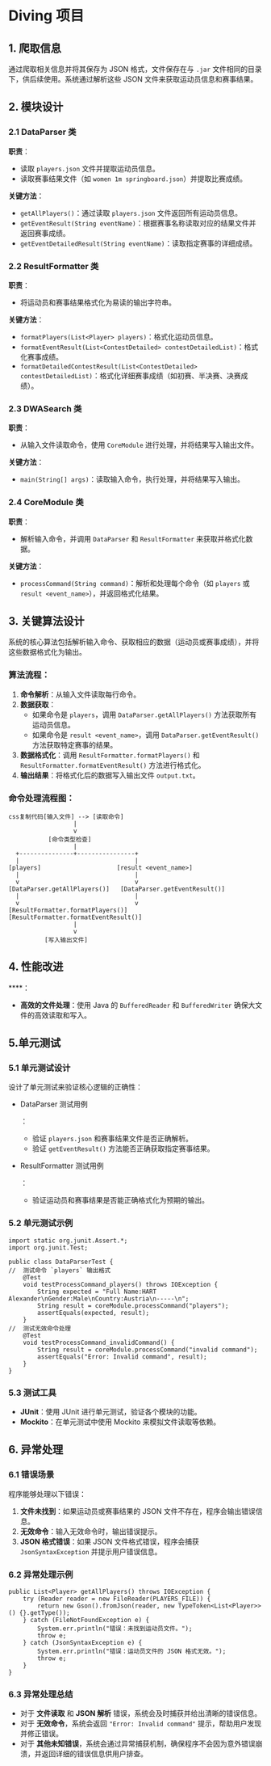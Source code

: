 # Diving 项目

## 1. 爬取信息

通过爬取相关信息并将其保存为 JSON 格式，文件保存在与 `.jar` 文件相同的目录下，供后续使用。系统通过解析这些 JSON 文件来获取运动员信息和赛事结果。

## 2. 模块设计

### 2.1 DataParser 类

**职责**：

- 读取 `players.json` 文件并提取运动员信息。
- 读取赛事结果文件（如 `women 1m springboard.json`）并提取比赛成绩。

**关键方法**：

- `getAllPlayers()`：通过读取 `players.json` 文件返回所有运动员信息。
- `getEventResult(String eventName)`：根据赛事名称读取对应的结果文件并返回赛事成绩。
- `getEventDetailedResult(String eventName)`：读取指定赛事的详细成绩。

### 2.2 ResultFormatter 类

**职责**：

- 将运动员和赛事结果格式化为易读的输出字符串。

**关键方法**：

- `formatPlayers(List<Player> players)`：格式化运动员信息。
- `formatEventResult(List<ContestDetailed> contestDetailedList)`：格式化赛事成绩。
- `formatDetailedContestResult(List<ContestDetailed> contestDetailedList)`：格式化详细赛事成绩（如初赛、半决赛、决赛成绩）。

### 2.3 DWASearch 类

**职责**：

- 从输入文件读取命令，使用 `CoreModule` 进行处理，并将结果写入输出文件。

**关键方法**：

- `main(String[] args)`：读取输入命令，执行处理，并将结果写入输出。

### 2.4 CoreModule 类

**职责**：

- 解析输入命令，并调用 `DataParser` 和 `ResultFormatter` 来获取并格式化数据。

**关键方法**：

- `processCommand(String command)`：解析和处理每个命令（如 `players` 或 `result <event_name>`），并返回格式化结果。

## 3. 关键算法设计

系统的核心算法包括解析输入命令、获取相应的数据（运动员或赛事成绩），并将这些数据格式化为输出。

### 算法流程：

1. **命令解析**：从输入文件读取每行命令。
2. **数据获取**：
   - 如果命令是 `players`，调用 `DataParser.getAllPlayers()` 方法获取所有运动员信息。
   - 如果命令是 `result <event_name>`，调用 `DataParser.getEventResult()` 方法获取特定赛事的结果。
3. **数据格式化**：调用 `ResultFormatter.formatPlayers()` 和 `ResultFormatter.formatEventResult()` 方法进行格式化。
4. **输出结果**：将格式化后的数据写入输出文件 `output.txt`。

### 命令处理流程图：

```
css复制代码[输入文件] --> [读取命令]
                  |
                  v
           [命令类型检查]
                  |
  +---------------+----------------+
  |                                |
[players]                     [result <event_name>]
  |                                |
  v                                v
[DataParser.getAllPlayers()]   [DataParser.getEventResult()]
  |                                |
  v                                v
[ResultFormatter.formatPlayers()] [ResultFormatter.formatEventResult()]
                  |
                  v
          [写入输出文件]
```

## 4. 性能改进

****：

- **高效的文件处理**：使用 Java 的 `BufferedReader` 和 `BufferedWriter` 确保大文件的高效读取和写入。

  

## 5.单元测试

### 5.1 单元测试设计

设计了单元测试来验证核心逻辑的正确性：

- DataParser 测试用例

  ：

  - 验证 `players.json` 和赛事结果文件是否正确解析。
  - 验证 `getEventResult()` 方法能否正确获取指定赛事结果。

- ResultFormatter 测试用例

  ：

  - 验证运动员和赛事结果是否能正确格式化为预期的输出。

### 5.2 单元测试示例

```
import static org.junit.Assert.*;
import org.junit.Test;

public class DataParserTest {
//  测试命令 `players` 输出格式
    @Test
    void testProcessCommand_players() throws IOException {
        String expected = "Full Name:HART Alexander\nGender:Male\nCountry:Austria\n-----\n";
        String result = coreModule.processCommand("players");
        assertEquals(expected, result);
    }
//  测试无效命令处理
    @Test
    void testProcessCommand_invalidCommand() {
        String result = coreModule.processCommand("invalid command");
        assertEquals("Error: Invalid command", result);
    }
}
```

### 5.3 测试工具

- **JUnit**：使用 JUnit 进行单元测试，验证各个模块的功能。
- **Mockito**：在单元测试中使用 Mockito 来模拟文件读取等依赖。

## 6. 异常处理

### 6.1 错误场景

程序能够处理以下错误：

1. **文件未找到**：如果运动员或赛事结果的 JSON 文件不存在，程序会输出错误信息。
2. **无效命令**：输入无效命令时，输出错误提示。
3. **JSON 格式错误**：如果 JSON 文件格式错误，程序会捕获 `JsonSyntaxException` 并提示用户错误信息。

### 6.2 异常处理示例

```
public List<Player> getAllPlayers() throws IOException {
    try (Reader reader = new FileReader(PLAYERS_FILE)) {
        return new Gson().fromJson(reader, new TypeToken<List<Player>>() {}.getType());
    } catch (FileNotFoundException e) {
        System.err.println("错误：未找到运动员文件。");
        throw e;
    } catch (JsonSyntaxException e) {
        System.err.println("错误：运动员文件的 JSON 格式无效。");
        throw e;
    }
}
```

### 6.3 异常处理总结

- 对于 **文件读取** 和 **JSON 解析** 错误，系统会及时捕获并给出清晰的错误信息。
- 对于 **无效命令**，系统会返回 `"Error: Invalid command"` 提示，帮助用户发现并修正错误。
- 对于 **其他未知错误**，系统会通过异常捕获机制，确保程序不会因为意外错误崩溃，并返回详细的错误信息供用户排查。
